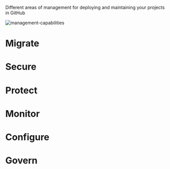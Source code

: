 Different areas of management for deploying and maintaining your projects in GitHub

![management-capabilities](https://learn.microsoft.com/en-us/azure/monitoring/media/management-overview/management-capabilities.png)

# Migrate

# Secure

# Protect

# Monitor

# Configure

# Govern
